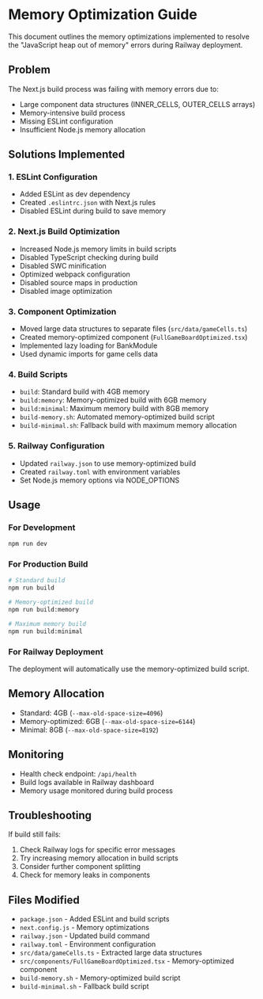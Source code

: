 # Memory Optimization Guide

This document outlines the memory optimizations implemented to resolve the "JavaScript heap out of memory" errors during Railway deployment.

## Problem
The Next.js build process was failing with memory errors due to:
- Large component data structures (INNER_CELLS, OUTER_CELLS arrays)
- Memory-intensive build process
- Missing ESLint configuration
- Insufficient Node.js memory allocation

## Solutions Implemented

### 1. ESLint Configuration
- Added ESLint as dev dependency
- Created `.eslintrc.json` with Next.js rules
- Disabled ESLint during build to save memory

### 2. Next.js Build Optimization
- Increased Node.js memory limits in build scripts
- Disabled TypeScript checking during build
- Disabled SWC minification
- Optimized webpack configuration
- Disabled source maps in production
- Disabled image optimization

### 3. Component Optimization
- Moved large data structures to separate files (`src/data/gameCells.ts`)
- Created memory-optimized component (`FullGameBoardOptimized.tsx`)
- Implemented lazy loading for BankModule
- Used dynamic imports for game cells data

### 4. Build Scripts
- `build`: Standard build with 4GB memory
- `build:memory`: Memory-optimized build with 6GB memory
- `build:minimal`: Maximum memory build with 8GB memory
- `build-memory.sh`: Automated memory-optimized build script
- `build-minimal.sh`: Fallback build with maximum memory allocation

### 5. Railway Configuration
- Updated `railway.json` to use memory-optimized build
- Created `railway.toml` with environment variables
- Set Node.js memory options via NODE_OPTIONS

## Usage

### For Development
```bash
npm run dev
```

### For Production Build
```bash
# Standard build
npm run build

# Memory-optimized build
npm run build:memory

# Maximum memory build
npm run build:minimal
```

### For Railway Deployment
The deployment will automatically use the memory-optimized build script.

## Memory Allocation
- Standard: 4GB (`--max-old-space-size=4096`)
- Memory-optimized: 6GB (`--max-old-space-size=6144`)
- Minimal: 8GB (`--max-old-space-size=8192`)

## Monitoring
- Health check endpoint: `/api/health`
- Build logs available in Railway dashboard
- Memory usage monitored during build process

## Troubleshooting

If build still fails:
1. Check Railway logs for specific error messages
2. Try increasing memory allocation in build scripts
3. Consider further component splitting
4. Check for memory leaks in components

## Files Modified
- `package.json` - Added ESLint and build scripts
- `next.config.js` - Memory optimizations
- `railway.json` - Updated build command
- `railway.toml` - Environment configuration
- `src/data/gameCells.ts` - Extracted large data structures
- `src/components/FullGameBoardOptimized.tsx` - Memory-optimized component
- `build-memory.sh` - Memory-optimized build script
- `build-minimal.sh` - Fallback build script


